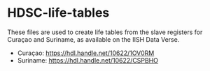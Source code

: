 # HDSC-life-tables
These files are used to create life tables from the slave registers for Curaçao and Suriname, as available on the IISH Data Verse.
- Curaçao: https://hdl.handle.net/10622/1OV0RM 
- Suriname: https://hdl.handle.net/10622/CSPBHO
